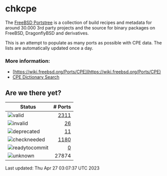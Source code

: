 # chkcpe

The [FreeBSD Portstree](https://cgit.freebsd.org/ports) is a collection of build recipes
and metadata for around 30.000 3rd party projects and the source for binary packages on
FreeBSD, DragonflyBSD and derivatives.

This is an attempt to populate as many ports as possible with CPE data. The lists are
automatically updated once a day.

### More information:
* [https://wiki.freebsd.org/Ports/CPE](https://wiki.freebsd.org/Ports/CPE)
* [CPE Dictionary Search](http://web.nvd.nist.gov/view/cpe/search)


## Are we there yet?

| Status                                                              | # Ports                                                                |
| --------------------------------------------------------------------| ---------------------------------------------------------------------: |
| ![valid](https://img.shields.io/badge/valid-brightgreen)            | [2311](https://github.com/decke/chkcpe/wiki/valid)                 |
| ![invalid](https://img.shields.io/badge/invalid-red)                | [26](https://github.com/decke/chkcpe/wiki/invalid)             |
| ![deprecated](https://img.shields.io/badge/deprecated-red)          | [11](https://github.com/decke/chkcpe/wiki/deprecated)       |
| ![checkneeded](https://img.shields.io/badge/checkneeded-orange)     | [1180](https://github.com/decke/chkcpe/wiki/checkneeded)     |
| ![readytocommit](https://img.shields.io/badge/readytocommit-orange) | [0](https://github.com/decke/chkcpe/wiki/readytocommit) |
| ![unknown](https://img.shields.io/badge/unknown-grey)               | 27874 | |

Last updated: Thu Apr 27 03:07:37 UTC 2023
